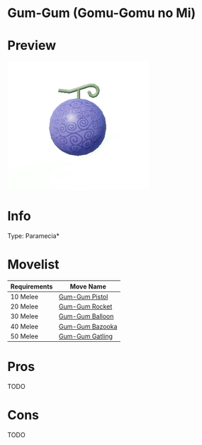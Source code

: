# Gum-Gum (Gomu-Gomu no Mi)

# Preview

![Gum-Gum Fruit](../assets/gum-gum.png)

# Info

Type: Paramecia*

# Movelist

| Requirements | Move Name                           |
|--------------|-------------------------------------|
| 10 Melee     | [Gum-Gum Pistol](./gum/pistol.md)   |
| 20 Melee     | [Gum-Gum Rocket](./gum/rocket.md)   |
| 30 Melee     | [Gum-Gum Balloon](./gum/balloon.md) |
| 40 Melee     | [Gum-Gum Bazooka](./gum/bazooka.md) |
| 50 Melee     | [Gum-Gum Gatling](./gum/gatling.md) |

# Pros

TODO

# Cons

TODO
